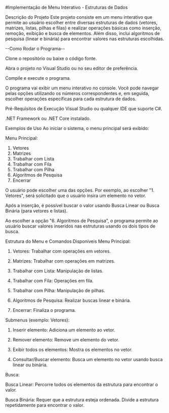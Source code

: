 #Implementação de Menu Interativo - Estruturas de Dados


Descrição do Projeto
Este projeto consiste em um menu interativo que permite ao usuário escolher entre diversas estruturas de dados (vetores, matrizes, listas, pilhas e filas) e realizar operações básicas como inserção, remoção, exibição e busca de elementos. Além disso, inclui algoritmos de pesquisa (linear e binária) para encontrar valores nas estruturas escolhidas.

--Como Rodar o Programa--

Clone o repositório ou baixe o código fonte.

Abra o projeto no Visual Studio ou no seu editor de preferência.

Compile e execute o programa.

O programa vai exibir um menu interativo no console. Você pode navegar pelas opções utilizando os números correspondentes e, em seguida, escolher operações específicas para cada estrutura de dados.

Pré-Requisitos de Execução
Visual Studio ou qualquer IDE que suporte C#.

.NET Framework ou .NET Core instalado.

Exemplos de Uso
Ao iniciar o sistema, o menu principal será exibido:


Menu Principal:
1. Vetores
2. Matrizes
3. Trabalhar com Lista
4. Trabalhar com Fila
5. Trabalhar com Pilha
6. Algoritmos de Pesquisa
7. Encerrar

O usuário pode escolher uma das opções. Por exemplo, ao escolher "1. Vetores", será solicitado que o usuário insira um elemento no vetor.

Após a inserção, é possível buscar o valor usando Busca Linear ou Busca Binária (para vetores e listas).

Ao escolher a opção "6. Algoritmos de Pesquisa", o programa permite ao usuário buscar valores inseridos nas estruturas usando os dois tipos de busca.

Estrutura do Menu e Comandos Disponíveis
Menu Principal:

1. Vetores: Trabalhar com operações em vetores.

2. Matrizes: Trabalhar com operações em matrizes.

3. Trabalhar com Lista: Manipulação de listas.

4. Trabalhar com Fila: Operações em fila.

5. Trabalhar com Pilha: Manipulação de pilhas.

6. Algoritmos de Pesquisa: Realizar buscas linear e binária.

7. Encerrar: Finaliza o programa.

Submenus (exemplo: Vetores):

1. Inserir elemento: Adiciona um elemento ao vetor.

2. Remover elemento: Remove um elemento do vetor.

3. Exibir todos os elementos: Mostra os elementos no vetor.

4. Consultar/Buscar elemento: Busca um elemento no vetor usando busca linear ou binária.

Busca:

Busca Linear: Percorre todos os elementos da estrutura para encontrar o valor.

Busca Binária: Requer que a estrutura esteja ordenada. Divide a estrutura repetidamente para encontrar o valor.
